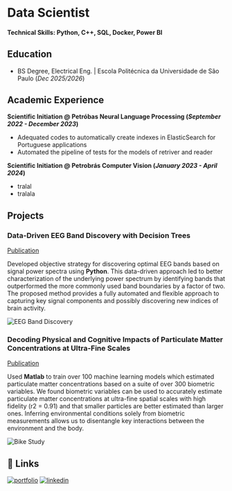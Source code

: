 # Data Scientist

#### Technical Skills: Python, C++, SQL, Docker, Power BI

## Education
- BS Degree, Electrical Eng. | Escola Politécnica da Universidade de São Paulo (_Dec 2025/2026_)								       		


## Academic Experience
**Scientific Initiation @ Petróbas Neural Language Processing (_September 2022 - December 2023_)**
- Adequated codes to automatically create indexes in ElasticSearch for Portuguese applications
- Automated the pipeline of tests for the models of retriver and reader 

**Scientific Initiation @ Petrobrás Computer Vision (_January 2023 - April 2024_)**
- tralal
- tralala


## Projects
### Data-Driven EEG Band Discovery with Decision Trees
[Publication](https://www.mdpi.com/1424-8220/22/8/3048)

Developed objective strategy for discovering optimal EEG bands based on signal power spectra using **Python**. This data-driven approach led to better characterization of the underlying power spectrum by identifying bands that outperformed the more commonly used band boundaries by a factor of two. The proposed method provides a fully automated and flexible approach to capturing key signal components and possibly discovering new indices of brain activity.

![EEG Band Discovery](/assets/img/eeg_band_discovery.jpeg)

### Decoding Physical and Cognitive Impacts of Particulate Matter Concentrations at Ultra-Fine Scales
[Publication](https://www.mdpi.com/1424-8220/22/11/4240)

Used **Matlab** to train over 100 machine learning models which estimated particulate matter concentrations based on a suite of over 300 biometric variables. We found biometric variables can be used to accurately estimate particulate matter concentrations at ultra-fine spatial scales with high fidelity (r2 = 0.91) and that smaller particles are better estimated than larger ones. Inferring environmental conditions solely from biometric measurements allows us to disentangle key interactions between the environment and the body.

![Bike Study](/assets/img/bike_study.jpeg)



## 🔗 Links
[![portfolio](https://img.shields.io/badge/my_portfolio-000?style=for-the-badge&logo=ko-fi&logoColor=white)](https://gatrellesse.github.io/portfolio-ds/)
[![linkedin](https://img.shields.io/badge/linkedin-0A66C2?style=for-the-badge&logo=linkedin&logoColor=white)](https://www.linkedin.com/in/gabriel-baptista-trellesse-930673224?lipi=urn%3Ali%3Apage%3Ad_flagship3_profile_view_base_contact_details%3Bgq1V7a1BRLWTIjQhQAbxyA%3D%3D)

